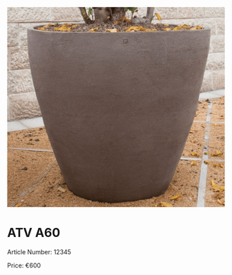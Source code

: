 <!DOCTYPE html>
<html lang="en">
<head>
    <meta charset="UTF-8">
    <meta name="viewport" content="width=device-width, initial-scale=1.0">
    
</head>
<body>
    <div class="product">
        <!-- Replace with the correct image path -->
        <img src="Screenshot 2024-11-13 at 00.07.51.png" alt="ATV A60">
        <h1>ATV A60</h1>
        <p>Article Number: 12345</p>
        <p class="price">Price: €600</p>
    </div>
</body>
</html>

